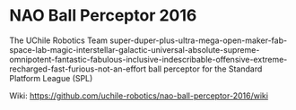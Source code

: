 # NAO Ball Perceptor 2016
The UChile Robotics Team super-duper-plus-ultra-mega-open-maker-fab-space-lab-magic-interstellar-galactic-universal-absolute-supreme-omnipotent-fantastic-fabulous-inclusive-indescribable-offensive-extreme-recharged-fast-furious-not-an-effort ball perceptor for the Standard Platform League (SPL)

Wiki: https://github.com/uchile-robotics/nao-ball-perceptor-2016/wiki
